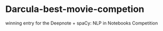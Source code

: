 # Darcula-best-movie-competion
winning entry for the Deepnote + spaCy: NLP in Notebooks Competition
